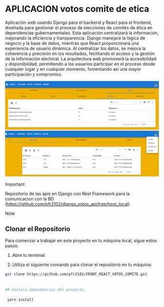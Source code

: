 # APLICACION votos comite de etica

Aplicación web usando Django para el backend y React para el frontend, diseñada para gestionar el proceso de elecciones de comités de ética en dependencias gubernamentales. Esta aplicación centralizará la información, mejorando la eficiencia y transparencia. Django manejará la lógica de negocio y la base de datos, mientras que React proporcionará una experiencia de usuario dinámica. Al centralizar los datos, se mejora la coherencia y precisión en los resultados, facilitando el acceso y la gestión de la información electoral. La arquitectura web promoverá la accesibilidad y disponibilidad, permitiendo a los usuarios participar en el proceso desde cualquier lugar y en cualquier momento, fomentando así una mayor participación y compromiso.

![Image text](https://github.com/pfr2102/CRUD_ENTREGAS/blob/main/img/dos.PNG)
![Image text](https://github.com/pfr2102/CRUD_ENTREGAS/blob/main/img/uno.PNG)

> [!IMPORTANT]
> Repositorio de las apis en Django con Rest Framework para la comunicacion con la BD
> (https://github.com/pfr2102/django_votos_api/tree/host_local)

> [!NOTE]
> ## Clonar el Repositorio
>
> Para comenzar a trabajar en este proyecto en tu máquina local, sigue estos pasos:
>
> 1. Abre tu terminal.
>
> 2. Utiliza el siguiente comando para clonar el repositorio en tu máquina:
>
>   ```bash
>   git clone https://github.com/pfr2102/FRONT_REACT_VOTOS_COMITE.git
>
>
> ## Instala dependencias del proyecto
>
>    yarn install